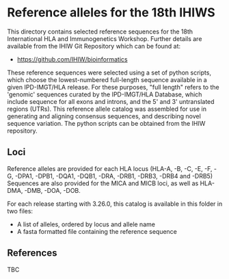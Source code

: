 # Reference alleles for the 18th IHIWS

This directory contains selected reference sequences for the 18th International HLA and Immunogenetics Workshop. Further details are available from the IHIW Git Repository which can be found at:

* https://github.com/IHIW/bioinformatics

These reference sequences were selected using a set of python scripts, which choose the lowest-numbered full-length sequence available in a given IPD-IMGT/HLA release. For these purposes, "full length" refers to the 'genomic' sequences curated by the IPD-IMGT/HLA Database, which include sequence for all exons and introns, and the 5' and 3' untranslated regions (UTRs). This reference allele catalog was assembled for use in generating and aligning consensus sequences, and describing novel sequence variation. The python scripts can be obtained from the IHIW repository.

## Loci

Reference alleles are provided for each HLA locus (HLA-A, -B, -C, -E, -F, -G, -DPA1, -DPB1, -DQA1, -DQB1, -DRA, -DRB1, -DRB3, -DRB4 and -DRB5) Sequences are also provided for the MICA and MICB loci, as well as HLA-DMA, -DMB, -DOA, -DOB.

For each release starting with 3.26.0, this catalog is available in this folder in two files:

* A list of alleles, ordered by locus and allele name
* A fasta formatted file containing the reference sequence 

## References

TBC
